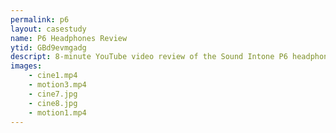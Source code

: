 ```yaml
---
permalink: p6
layout: casestudy
name: P6 Headphones Review
ytid: GBd9evmgadg
descript: 8-minute YouTube video review of the Sound Intone P6 headphones.
images:
    - cine1.mp4
    - motion3.mp4
    - cine7.jpg
    - cine8.jpg
    - motion1.mp4
---
```


